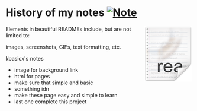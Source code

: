 
# History of my notes [![Note](https://cdn.jsdelivr.net/gh/sindresorhus/awesome@d7305f38d29fed78fa85652e3a63e154dd8e8829/media/badge.svg)](https://github.com/sindresorhus/awesome#readme)
> 
> <img src="icon.png" align="right"/>

Elements in beautiful READMEs include, but are not limited to:

images, screenshots, GIFs, text formatting, etc.

kbasicx's notes
- image for background link
- html for pages
- make sure that simple and basic
- something idn
- make these page easy and simple to learn
- last one complete this project



